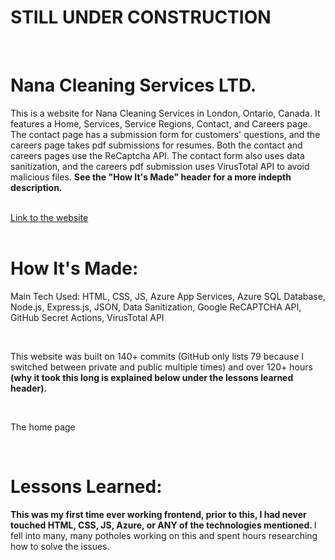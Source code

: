 <h1><strong>STILL UNDER CONSTRUCTION</strong></h1>
<br/>
<h1>Nana Cleaning Services LTD.</h1>
<p>This is a website for Nana Cleaning Services in London, Ontario, Canada. It features a Home, Services, Service Regions, Contact, and Careers page. The contact page has a submission form for customers' 
  questions, and the careers page takes pdf submissions for resumes. Both the contact and careers pages use the ReCaptcha API. The contact form also uses data sanitization, and the careers pdf submission
uses VirusTotal API to avoid malicious files. <strong>See the "How It's Made" header for a more indepth description.</strong></p>
<br/>
<a href = "https://nanacleaningservicesltd.azurewebsites.net">Link to the website</a>
<br/>
<br/>
<h1>How It's Made:</h1>
<p>Main Tech Used: HTML, CSS, JS, Azure App Services, Azure SQL Database, Node.js, Express.js, JSON, Data Sanitization, Google ReCAPTCHA API, GitHub Secret Actions, VirusTotal API</p>
<br/>
<p>This website was built on 140+ commits (GitHub only lists 79 because I switched between private and public multiple times) and over 120+ hours <strong>(why it took this long is explained below under the lessons learned header).</strong></p>
<br/>
<p>The home page</p>
<br/>
<h1>Lessons Learned: </h1>
<p><strong>This was my first time ever working frontend, prior to this, I had never touched HTML, CSS, JS, Azure, or ANY of the technologies mentioned. </strong>I fell into many, many potholes working on this and spent hours researching how to solve the issues.</p>
